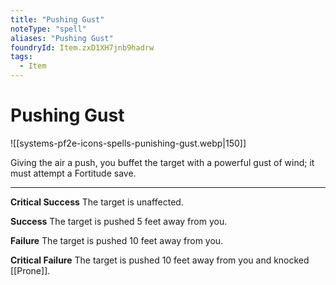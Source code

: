 ```yaml
---
title: "Pushing Gust"
noteType: "spell"
aliases: "Pushing Gust"
foundryId: Item.zxD1XH7jnb9hadrw
tags:
  - Item
---
```


# Pushing Gust
![[systems-pf2e-icons-spells-punishing-gust.webp|150]]

Giving the air a push, you buffet the target with a powerful gust of wind; it must attempt a Fortitude save.

* * *

**Critical Success** The target is unaffected.

**Success** The target is pushed 5 feet away from you.

**Failure** The target is pushed 10 feet away from you.

**Critical Failure** The target is pushed 10 feet away from you and knocked [[Prone]].
